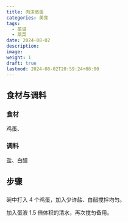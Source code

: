 ```yaml
---
title: 肉沫蒸蛋
categories: 美食
tags:
  - 菜谱
  - 蒸菜
date: 2024-08-02
description: 
image: 
weight: 1
draft: true
lastmod: 2024-08-02T20:59:24+08:00
---
```


## 食材与调料

### 食材

鸡蛋、

### 调料

盐、白醋

## 步骤

### 

碗中打入 4 个鸡蛋，加入少许盐、白醋搅拌均匀。

加入蛋液 1.5 倍体积的清水，再次搅匀备用。

